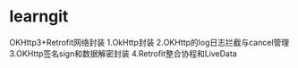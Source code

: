 # learngit
OKHttp3+Retrofit网络封装
1.OkHttp封装
2.OKHttp的log日志拦截与cancel管理
3.OKHttp签名sign和数据解密封装
4.Retrofit整合协程和LiveData
